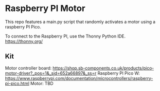 # Raspberry PI Motor

This repo features a main.py script that randomly activates a motor using a raspberry PI Pico.

To connect to the Raspberry PI, use the Thonny Python IDE. <https://thonny.org/>

## Kit

Motor controller board: <https://shop.sb-components.co.uk/products/pico-motor-driver?_pos=1&_sid=652a66897&_ss=r>
Raspberry PI Pico W: <https://www.raspberrypi.com/documentation/microcontrollers/raspberry-pi-pico.html>
Motor: TBD
